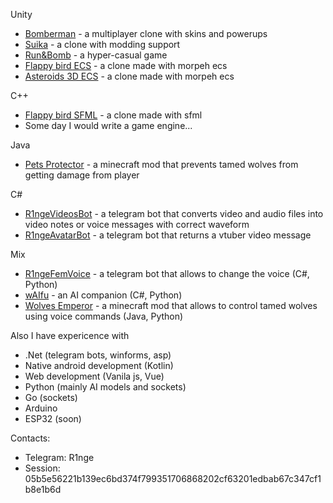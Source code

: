 Unity  
- [Bomberman](https://github.com/R1nge/BomberMan) - a multiplayer clone with skins and powerups  
- [Suika](https://github.com/R1nge/Suika) - a clone with modding support  
- [Run&Bomb](https://github.com/R1nge/RunAndBomb) - a hyper-casual game  
- [Flappy bird ECS](https://github.com/R1nge/MorpehECS_FlappyBird) - a clone made with morpeh ecs  
- [Asteroids 3D ECS](https://github.com/R1nge/MorpehECS_3D_Asteroids) - a clone made with morpeh ecs  

C++  
- [Flappy bird SFML](https://github.com/R1nge/FlappyBird_SFML) - a clone made with sfml  
- Some day I would write a game engine...

Java
- [Pets Protector](https://github.com/R1nge/Pets-Protector) - a minecraft mod that prevents tamed wolves from getting damage from player

C#
- [R1ngeVideosBot](https://t.me/R1ngeVideosBot) - a telegram bot that converts video and audio files into video notes or voice messages with correct waveform
- [R1ngeAvatarBot](https://t.me/R1ngeAvatarBot) - a telegram bot that returns a vtuber video message

Mix
- [R1ngeFemVoice](https://t.me/R1ngeFemVoiceBot) - a telegram bot that allows to change the voice (C#, Python)
- [wAIfu](https://github.com/R1nge/OpenWaifu) - an AI companion (C#, Python)
- [Wolves Emperor](https://github.com/R1nge/Wolves-Emperor) - a minecraft mod that allows to control tamed wolves using voice commands (Java, Python)

Also I have expericence with
- .Net (telegram bots, winforms, asp)  
- Native android development (Kotlin)  
- Web development (Vanila js, Vue)  
- Python (mainly AI models and sockets)  
- Go (sockets)
- Arduino
- ESP32 (soon)

Contacts:
- Telegram: R1nge  
- Session: 05b5e56221b139ec6bd374f799351706868202cf63201edbab67c347cf1b8e1b6d
